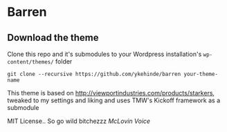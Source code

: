 # Barren

## Download the theme

Clone this repo and it's submodules to your Wordpress installation's `wp-content/themes/` folder

`git clone --recursive https://github.com/ykehinde/barren your-theme-name`

This theme is based on http://viewportindustries.com/products/starkers, tweaked to my settings and liking and uses TMW's Kickoff framework as a submodule

MIT License.. So go wild bitchezzz *McLovin Voice*